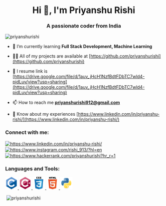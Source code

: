 <h1 align="center">Hi 👋, I'm Priyanshu Rishi</h1>
<h3 align="center">A passionate coder from India</h3>

<p align="left"> <img src="https://komarev.com/ghpvc/?username=priyanshurishi&label=Profile%20views&color=0e75b6&style=flat" alt="priyanshurishi" /> </p>

- 🌱 I’m currently learning **Full Stack Development, Machine Learning**

- 👨‍💻 All of my projects are available at [https://github.com/priyanshurishi](https://github.com/priyanshurishi)

- 📝 I resume link is [https://drive.google.com/file/d/1auv_jHcH1NzfBdtFDbTC7wld4-pidLuv/view?usp=sharing](https://drive.google.com/file/d/1auv_jHcH1NzfBdtFDbTC7wld4-pidLuv/view?usp=sharing)

- 📫 How to reach me **priyanshurishi912@gmail.com**

- 📄 Know about my experiences [https://www.linkedin.com/in/priyanshu-rishi/](https://www.linkedin.com/in/priyanshu-rishi/)

<h3 align="left">Connect with me:</h3>
<p align="left">
<a href="https://linkedin.com/in/https://www.linkedin.com/in/priyanshu-rishi/" target="blank"><img align="center" src="https://raw.githubusercontent.com/rahuldkjain/github-profile-readme-generator/master/src/images/icons/Social/linked-in-alt.svg" alt="https://www.linkedin.com/in/priyanshu-rishi/" height="30" width="40" /></a>
<a href="https://instagram.com/https://www.instagram.com/rishi_913/?hl=en" target="blank"><img align="center" src="https://raw.githubusercontent.com/rahuldkjain/github-profile-readme-generator/master/src/images/icons/Social/instagram.svg" alt="https://www.instagram.com/rishi_913/?hl=en" height="30" width="40" /></a>
<a href="https://www.hackerrank.com/https://www.hackerrank.com/priyanshurishi?hr_r=1" target="blank"><img align="center" src="https://raw.githubusercontent.com/rahuldkjain/github-profile-readme-generator/master/src/images/icons/Social/hackerrank.svg" alt="https://www.hackerrank.com/priyanshurishi?hr_r=1" height="30" width="40" /></a>
</p>

<h3 align="left">Languages and Tools:</h3>
<p align="left"> <a href="https://www.cprogramming.com/" target="_blank" rel="noreferrer"> <img src="https://raw.githubusercontent.com/devicons/devicon/master/icons/c/c-original.svg" alt="c" width="40" height="40"/> </a> <a href="https://www.w3schools.com/cpp/" target="_blank" rel="noreferrer"> <img src="https://raw.githubusercontent.com/devicons/devicon/master/icons/cplusplus/cplusplus-original.svg" alt="cplusplus" width="40" height="40"/> </a> <a href="https://www.w3schools.com/css/" target="_blank" rel="noreferrer"> <img src="https://raw.githubusercontent.com/devicons/devicon/master/icons/css3/css3-original-wordmark.svg" alt="css3" width="40" height="40"/> </a> <a href="https://www.w3.org/html/" target="_blank" rel="noreferrer"> <img src="https://raw.githubusercontent.com/devicons/devicon/master/icons/html5/html5-original-wordmark.svg" alt="html5" width="40" height="40"/> </a> <a href="https://www.python.org" target="_blank" rel="noreferrer"> <img src="https://raw.githubusercontent.com/devicons/devicon/master/icons/python/python-original.svg" alt="python" width="40" height="40"/> </a> </p>

<p>&nbsp;<img align="center" src="https://github-readme-stats.vercel.app/api?username=priyanshurishi&show_icons=true&locale=en" alt="priyanshurishi" /></p>

